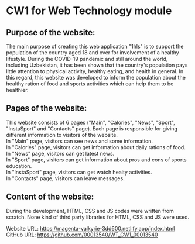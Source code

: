 # CW1 for Web Technology module

## Purpose of the website:

The main purpose of creating this web application "1hls" is to support the population of the country aged 18 and over for involvement of a healthy lifestyle. During the COVID-19 pandemic and still around the world, including Uzbekistan, it has been shown that the country's population pays little attention to physical activity, healthy eating, and health in general. In this regard, this website was developed to inform the population about the healthy ration of food and sports activities which can help them to be healthier.

## Pages of the website:

This website consists of 6 pages ("Main", "Calories", "News", "Sport", "InstaSport" and "Contacts" page). Each page is responsible for giving different information to visitors of the website.
<br/>
In "Main" page, visitors can see news and some information.
<br/>
In "Calories" page, visitors can get information about daily rations of food.
<br/>
In "News" page, visitors can get latest news.
<br/>
In "Sport" page, visitors can get information about pros and cons of sports education.
<br/>
In "InstaSport" page, visitors can get watch healty activities.
<br/>
In "Contacts" page, visitors can leave messages.

## Content of the website:

During the development, HTML, CSS and JS codes were written from scratch. None kind of third party libraries for HTML, CSS and JS were used.

Website URL: https://magenta-valkyrie-3dd600.netlify.app/index.html
<br/>
GitHub URL: https://github.com/00013540/WT_CW1_00013540
